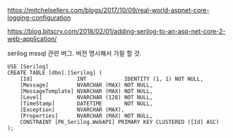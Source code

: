 https://mitchelsellers.com/blogs/2017/10/09/real-world-aspnet-core-logging-configuration



https://blog.bitscry.com/2018/02/01/adding-serilog-to-an-asp-net-core-2-web-application/





serilog mssql 관련 버그. 버전 명시해서 가필 할 것.

```mssql
USE [Serilog]
CREATE TABLE [dbo].[Serilog] (
    [Id]              INT            IDENTITY (1, 1) NOT NULL,
    [Message]         NVARCHAR (MAX) NOT NULL,
    [MessageTemplate] NVARCHAR (MAX) NOT NULL,
    [Level]           NVARCHAR (128) NOT NULL,
    [TimeStamp]       DATETIME       NOT NULL,
    [Exception]       NVARCHAR (MAX),
    [Properties]      NVARCHAR (MAX) NOT NULL,
    CONSTRAINT [PK_Serilog.WebAPI] PRIMARY KEY CLUSTERED ([Id] ASC)
);


```

